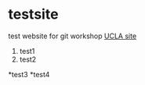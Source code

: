 # testsite
test website for git workshop
<a href="http://www.ucla.edu">UCLA site</a>

1. test1
2. test2

*test3
*test4
